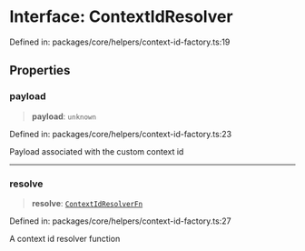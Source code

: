 # Interface: ContextIdResolver

Defined in: packages/core/helpers/context-id-factory.ts:19

## Properties

### payload

> **payload**: `unknown`

Defined in: packages/core/helpers/context-id-factory.ts:23

Payload associated with the custom context id

***

### resolve

> **resolve**: [`ContextIdResolverFn`](../type-aliases/ContextIdResolverFn.md)

Defined in: packages/core/helpers/context-id-factory.ts:27

A context id resolver function
